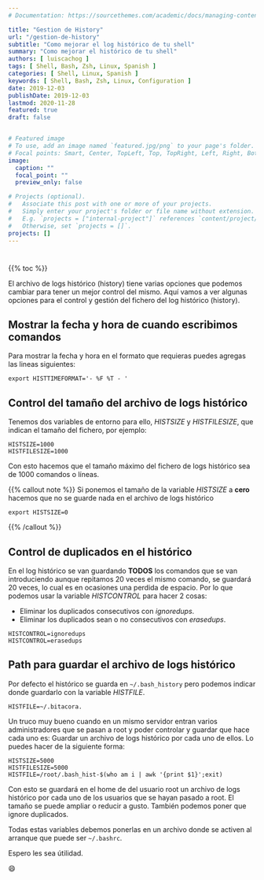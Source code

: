 ```yaml
---
# Documentation: https://sourcethemes.com/academic/docs/managing-content/

title: "Gestion de History"
url: "/gestion-de-history"
subtitle: "Como mejorar el log histórico de tu shell"
summary: "Como mejorar el histórico de tu shell"
authors: [ luiscachog ]
tags: [ Shell, Bash, Zsh, Linux, Spanish ]
categories: [ Shell, Linux, Spanish ]
keywords: [ Shell, Bash, Zsh, Linux, Configuration ]
date: 2019-12-03
publishDate: 2019-12-03
lastmod: 2020-11-28
featured: true
draft: false


# Featured image
# To use, add an image named `featured.jpg/png` to your page's folder.
# Focal points: Smart, Center, TopLeft, Top, TopRight, Left, Right, BottomLeft, Bottom, BottomRight.
image:
  caption: ""
  focal_point: ""
  preview_only: false

# Projects (optional).
#   Associate this post with one or more of your projects.
#   Simply enter your project's folder or file name without extension.
#   E.g. `projects = ["internal-project"]` references `content/project/deep-learning/index.md`.
#   Otherwise, set `projects = []`.
projects: []
---
```


#

{{% toc %}}

El archivo de logs histórico (history) tiene varias opciones que podemos cambiar para tener un mejor control del mismo.
Aquí vamos a ver algunas opciones para el control y gestión del fichero del log histórico (history).

## Mostrar la fecha y hora de cuando escribimos comandos

Para mostrar la fecha y hora en el formato que requieras puedes agregas las lineas siguientes:

```shell
export HISTTIMEFORMAT='- %F %T - '
```

## Control del tamaño del archivo de logs histórico

Tenemos dos variables de entorno para ello, *HISTSIZE* y *HISTFILESIZE*, que indican el tamaño del fichero, por ejemplo:

```shell
HISTSIZE=1000
HISTFILESIZE=1000
```

Con esto hacemos que el tamaño máximo del fichero de logs histórico sea de 1000 comandos o líneas.

{{% callout note %}}
Si ponemos el tamaño de la variable *HISTSIZE* a **cero** hacemos que no se guarde nada en el archivo de logs histórico

```shell
export HISTSIZE=0
```

{{% /callout %}}

## Control de duplicados en el histórico

En el log histórico se van guardando **TODOS** los comandos que se van introduciendo aunque repitamos 20 veces el mismo comando, se guardará 20 veces, lo cual es en ocasiones una perdida de espacio.
Por lo que podemos usar la variable *HISTCONTROL* para hacer 2 cosas:

- Eliminar los duplicados consecutivos con *ignoredups*.
- Eliminar los duplicados sean o no consecutivos con *erasedups*.

```shell
HISTCONTROL=ignoredups
HISTCONTROL=erasedups
```

## Path para guardar el archivo de logs histórico

Por defecto el histórico se guarda en ```~/.bash_history``` pero podemos indicar donde guardarlo con la variable *HISTFILE*.

```shell
HISTFILE=~/.bitacora.
```

Un truco muy bueno cuando en un mismo servidor entran varios administradores que se pasan a root y poder controlar y guardar que hace cada uno es:
Guardar un archivo de logs histórico por cada uno de ellos.
Lo puedes hacer de la siguiente forma:

```shell
HISTSIZE=5000
HISTFILESIZE=5000
HISTFILE=/root/.bash_hist-$(who am i | awk '{print $1}';exit)
```

Con esto se guardará en el home de del usuario root un archivo de logs histórico por cada uno de los usuarios que se hayan pasado a root.
El tamaño se puede ampliar o reducir a gusto. También podemos poner que ignore duplicados.

Todas estas variables debemos ponerlas en un archivo donde se activen al arranque que puede ser ```~/.bashrc```.

Espero les sea útilidad.

:smile:
